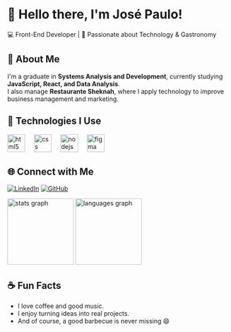 # 👋 Hello there, I'm José Paulo!

💻 Front-End Developer | 🎯 Passionate about Technology & Gastronomy

## 🚀 About Me
I'm a graduate in **Systems Analysis and Development**, currently studying **JavaScript, React, and Data Analysis**.  
I also manage **Restaurante Sheknah**, where I apply technology to improve business management and marketing.

## 🧠 Technologies I Use

<div align="left">
  <img src="https://cdn.jsdelivr.net/gh/devicons/devicon/icons/html5/html5-original.svg" height="40" alt="html5 logo"  />
  <img width="12" />
  <img src="https://cdn.jsdelivr.net/gh/devicons/devicon/icons/css3/css3-original.svg" height="40" alt="css logo"  />
  <img width="12" />
  <img src="https://cdn.jsdelivr.net/gh/devicons/devicon/icons/nodejs/nodejs-original.svg" height="40" alt="nodejs logo"  />
  <img width="12" />
  <img src="https://cdn.jsdelivr.net/gh/devicons/devicon/icons/figma/figma-original.svg" height="40" alt="figma logo"  />
</div>

## 🌐 Connect with Me
[![LinkedIn](https://img.shields.io/badge/LinkedIn-blue?style=for-the-badge&logo=linkedin)](https://www.linkedin.com/in/seu-link-aqui)
[![GitHub](https://img.shields.io/badge/GitHub-black?style=for-the-badge&logo=github)](https://github.com/JPauloDev08)

<div align="left">
  <img src="https://github-readme-stats.vercel.app/api?username=JPauloDev08&hide_title=true&hide_rank=false&show_icons=true&include_all_commits=true&count_private=true&disable_animations=false&theme=merko&locale=en&hide_border=false&order=1" height="150" alt="stats graph"  />
  <img src="https://github-readme-stats.vercel.app/api/top-langs?username=JPauloDev08&locale=en&hide_title=false&layout=compact&card_width=320&langs_count=5&theme=merko&hide_border=false&order=2" height="150" alt="languages graph"  />
</div>

###

## ☕ Fun Facts
- I love coffee and good music.  
- I enjoy turning ideas into real projects.  
- And of course, a good barbecue is never missing 😄
